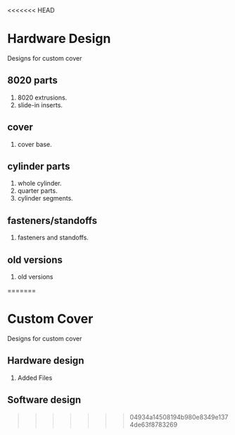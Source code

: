 <<<<<<< HEAD
# Hardware Design

Designs for custom cover

## 8020 parts
1. 8020 extrusions.
2. slide-in inserts.

## cover
1. cover base.

## cylinder parts
1. whole cylinder.
2. quarter parts.
3. cylinder segments.

## fasteners/standoffs
1. fasteners and standoffs.

## old versions
1. old versions

=======
# Custom Cover

Designs for custom cover

## Hardware design
1. Added Files

## Software design
>>>>>>> 04934a14508194b980e8349e1374de63f8783269
